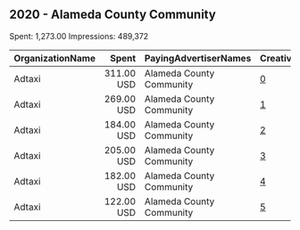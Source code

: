 ## 2020 - Alameda County Community 
Spent: 1,273.00
Impressions: 489,372

|OrganizationName|Spent|PayingAdvertiserNames|CreativeUrls|Impressions|Genders|AgeBrackets|CountryCodes|BillingAddresses|CandidateBallotInformation|
|:---|---:|:---|:---|---:|:---|:---|:---|:---|:---|
|Adtaxi|311.00 USD|Alameda County Community|[0](https://www.snap.com/political-ads/asset/8f8c18d1473c84032178564a73b8388a764d2652327e6e76e17a1ab0a2b3a660?mediaType=mp4)|144,970||18-24|united states|"101 West Colfax,Denver,80204,US"|Alameda County Community Food Bank|
|Adtaxi|269.00 USD|Alameda County Community|[1](https://www.snap.com/political-ads/asset/2833f2884b171928573418591a86ae13541b04712537bc04e09c63d7746ba017?mediaType=mp4)|124,760||18-24|united states|"101 West Colfax,Denver,80204,US"|Alameda County Community Food Bank|
|Adtaxi|184.00 USD|Alameda County Community|[2](https://www.snap.com/political-ads/asset/cebb603502752254a49fa89c193935692677b14d699bf43677193c365916acd0?mediaType=mp4)|84,177||18-24|united states|"101 West Colfax,Denver,80204,US"|Alameda County Community Food Bank|
|Adtaxi|205.00 USD|Alameda County Community|[3](https://www.snap.com/political-ads/asset/d4831b077d0362b921549a4734cfa8f4aabc37291b0ceed673cd84cccb2f63a1?mediaType=mp4)|54,868||25+|united states|"101 West Colfax,Denver,80204,US"|Alameda County Community Food Bank|
|Adtaxi|182.00 USD|Alameda County Community|[4](https://www.snap.com/political-ads/asset/8f8c18d1473c84032178564a73b8388a764d2652327e6e76e17a1ab0a2b3a660?mediaType=mp4)|48,974||25+|united states|"101 West Colfax,Denver,80204,US"|Alameda County Community Food Bank|
|Adtaxi|122.00 USD|Alameda County Community|[5](https://www.snap.com/political-ads/asset/59a5cb9df7ad468433ca2776dbfca5bdae89414da92b55a51fac208c754d1920?mediaType=mp4)|31,623||25+|united states|"101 West Colfax,Denver,80204,US"|Alameda County Community Food Bank|
